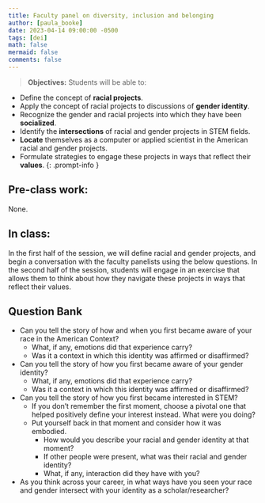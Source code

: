 ```yaml
---
title: Faculty panel on diversity, inclusion and belonging
author: [paula_booke]
date: 2023-04-14 09:00:00 -0500
tags: [dei]
math: false
mermaid: false
comments: false
---
```



> **Objectives:** Students will be able to:
* Define the concept of **racial projects**.
* Apply the concept of racial projects to discussions of **gender identity**.
* Recognize the gender and racial projects into which they have been **socialized**.
* Identify the **intersections** of racial and gender projects in STEM fields.
* **Locate** themselves as a computer or applied scientist in the American racial and gender projects.
* Formulate strategies to engage these projects in ways that reflect their **values**.
{: .prompt-info }


## Pre-class work:

None.

## In class:

In the first half of the session, we will define racial and gender projects,
and begin a conversation with the faculty panelists using the below questions.
In the second half of the session, students will engage in an exercise that allows them to think about how they navigate these projects in ways that reflect their values.


## Question Bank

* Can you tell the story of how and when you first became aware of your race in the American Context?
  * What, if any, emotions did that experience carry?
  * Was it a context in which this identity was affirmed or disaffirmed?
* Can you tell the story of how you first became aware of your gender identity?
  * What, if any, emotions did that experience carry?
  * Was it a context in which this identity was affirmed or disaffirmed?
* Can you tell the story of how you first became interested in STEM?
  * If you don’t remember the first moment, choose a pivotal one that helped positively define your interest instead. What were you doing?
  * Put yourself back in that moment and consider how it was embodied.
    * How would you describe your racial and gender identity at that moment?
    * If other people were present, what was their racial and gender identity?
    * What, if any, interaction did they have with you?
* As you think across your career, in what ways have you seen your race and gender intersect with your identity as a scholar/researcher? 

 

